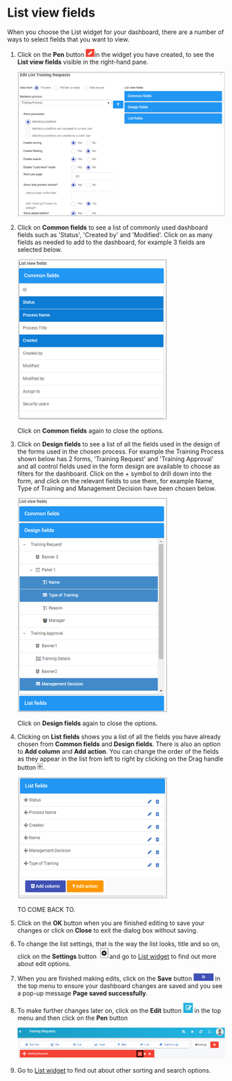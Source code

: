 # List view fields #

When you choose the List widget for your dashboard, there are a number of ways to select fields that you want to view.

1. Click on the **Pen** button ![Pen button](images/pen.png)in the widget you have created, to see the **List view fields** visible in the right-hand pane.

   ![List view fields](images/listconfig_frame.png)

2. Click on **Common fields** to see a list of commonly used dashboard fields such as 'Status', 'Created by' and 'Modified'. Click on as many fields as needed to add to the dashboard, for example 3 fields are selected below.

   ![Common fields](images/commonfields.png)

   Click on **Common fields** again to close the options.

3. Click on **Design fields** to see a list of all the fields used in the design of the forms used in the chosen process. For example the Training Process shown below has 2 forms, 'Training Request' and 'Training Approval' and all control fields used in the form design are available to choose as filters for the dashboard. Click on the + symbol to drill down into the form, and click on the relevant fields to use them, for example Name, Type of Training and Management Decision have been chosen below. 

   ![Design fields](images/designfields.png)

   Click on **Design fields** again to close the options.

4. Clicking on **List fields** shows you a list of all the fields you have already chosen from **Common fields** and **Design fields**. There is also an option to **Add column** and **Add action**. You can change the order of the fields as they appear in the list from left to right by clicking on the Drag handle button ![Drag handle](images/draghandlewhite.png). 

   ![List fields](images/listfields.png)

   TO COME BACK TO.

5. Click on the **OK** button when you are finished editing to save your changes or click on **Close** to exit the dialog box without saving.

5. To change the list settings, that is the way the list looks, title and so on, click on the **Settings** button ![Settings button](images/cog.png)and go to [List widget](pages/list.md) to find out more about edit options.

5. When you are finished making edits, click on the **Save** button ![Save button](images/save.png) in the top menu to ensure your dashboard changes are saved and you see a pop-up message **Page saved successfully**.

6. To make further changes later on, click on the **Edit** button ![Edit button](images/edit.png) in the top menu and then click on the **Pen** button

   ![Pen button in a widget](images/penbutton.png) 

7. Go to [List widget](#list.md) to find out about other sorting and search options. 